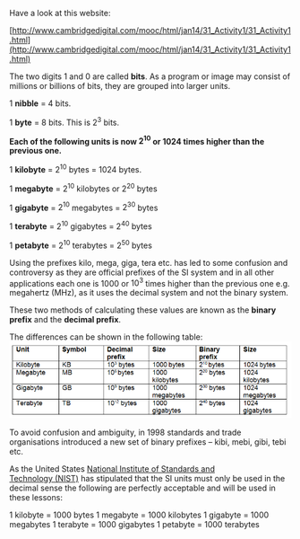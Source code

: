 Have a look at this website:

[http://www.cambridgedigital.com/mooc/html/jan14/31_Activity1/31_Activity1.html](http://www.cambridgedigital.com/mooc/html/jan14/31_Activity1/31_Activity1.html)

The two digits 1 and 0 are called **bits**. As a program or image may consist of millions or billions of bits, they are grouped into larger units.

1 **nibble** = 4 bits.

1 **byte** = 8 bits. This is $2^3$ bits.


**Each of the following units is now $2^{10}$ or 1024 times higher than the previous one.**

1 **kilobyte** = $2^{10}$ bytes = 1024 bytes.

1 **megabyte** = $2^{10}$ kilobytes or $2^{20}$ bytes

1 **gigabyte** = $2^{10}$ megabytes = $2^{30}$ bytes

1 **terabyte** = $2^{10}$ gigabytes = $2^{40}$ bytes

1 **petabyte** = $2^{10}$ terabytes = $2^{50}$ bytes


Using the prefixes kilo, mega, giga, tera etc. has led to some confusion and controversy as they are official prefixes of the SI system and in all other applications each one is 1000 or $10^3$ times higher than the previous one e.g. megahertz (MHz), as it uses the decimal system and not the binary system.

 These two methods of calculating these values are known as the **binary prefix** and the **decimal prefix**.

The differences can be shown in the following table:
![](.guides/img/table.png)

To avoid confusion and ambiguity, in 1998 standards and trade organisations introduced a new set of binary prefixes – kibi, mebi, gibi, tebi etc.

As the United States [National Institute of Standards and Technology (NIST)](https://en.wikipedia.org/wiki/National_Institute_of_Standards_and_Technology) has stipulated that the SI units must only be used in the decimal sense the following are perfectly acceptable and will be used in these lessons:

1 kilobyte = 1000 bytes
1 megabyte = 1000 kilobytes
1 gigabyte = 1000 megabytes
1 terabyte = 1000 gigabytes
1 petabyte = 1000 terabytes